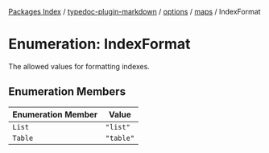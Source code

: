 [Packages Index](../../../../../README.md) / [typedoc-plugin-markdown](../../../../README.md) / [options](../../../README.md) / [maps](../README.md) / IndexFormat

# Enumeration: IndexFormat

The allowed values for formatting indexes.

## Enumeration Members

| Enumeration Member | Value     |
| ------------------ | --------- |
| `List`             | `"list"`  |
| `Table`            | `"table"` |

